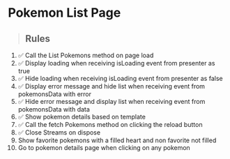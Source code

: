# Pokemon List Page

> ## Rules
1. ✅ Call the List Pokemons method on page load
2. ✅ Display loading when receiving isLoading event from presenter as true
3. ✅ Hide loading when receiving isLoading event from presenter as false
4. ✅ Display error message and hide list when receiving event from pokemonsData with error
5. ✅ Hide error message and display list when receiving event from pokemonsData with data
6. ✅ Show pokemon details based on template
7. ✅ Call the fetch Pokemons method on clicking the reload button
8. ✅ Close Streams on dispose
9. Show favorite pokemons with a filled heart and non favorite not filled
10. Go to pokemon details page when clicking on any pokemon